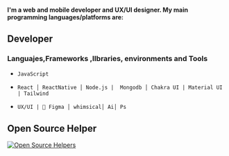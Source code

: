 #### I'm a web and mobile developer and UX/UI designer. My main programming languages/platforms are:

## Developer

### Languajes,Frameworks ,lIbraries, environments and Tools

- `JavaScript `

- `React │ ReactNative │ Node.js |  Mongodb │ Chakra UI | Material UI | Tailwind`

- `UX/UI | 🚀 Figma │ whimsical│ Ai│ Ps`


## Open Source Helper

[![Open Source Helpers](https://www.codetriage.com/facebook/react-native/badges/users.svg)](https://www.codetriage.com/facebook/react-native)






